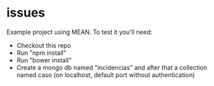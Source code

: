 # issues
Example project using MEAN. To test it you'll need:
- Checkout this repo
- Run "npm install"
- Run "bower install"
- Create a mongo db named "incidencias" and after that a collection named caso (on localhost, default port without authentication)